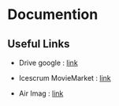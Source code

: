 # Documention

## Useful Links

- Drive google : [link](https://drive.google.com/drive/u/0/folders/0B6fkqBGcSmrPUWZkWktON3F4d1U)

- Icescrum MovieMarket : [link](https://cloud.icescrum.com/p/MOVIEMARKE/#/project)

- Air Imag : [link](https://air.imag.fr/index.php/ECOM-M2PGI#M2PGI_.28Classique.29)